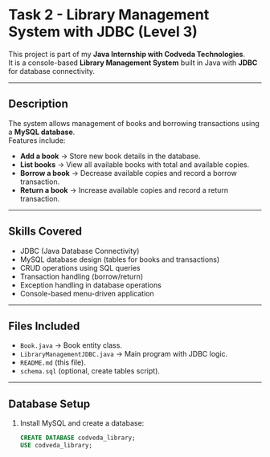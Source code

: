 # Task 2 - Library Management System with JDBC (Level 3)

This project is part of my **Java Internship with Codveda Technologies**.  
It is a console-based **Library Management System** built in Java with **JDBC** for database connectivity.

---

## Description
The system allows management of books and borrowing transactions using a **MySQL database**.  
Features include:
- **Add a book** → Store new book details in the database.  
- **List books** → View all available books with total and available copies.  
- **Borrow a book** → Decrease available copies and record a borrow transaction.  
- **Return a book** → Increase available copies and record a return transaction.  

---

## Skills Covered
- JDBC (Java Database Connectivity)  
- MySQL database design (tables for books and transactions)  
- CRUD operations using SQL queries  
- Transaction handling (borrow/return)  
- Exception handling in database operations  
- Console-based menu-driven application  

---

## Files Included
- `Book.java` → Book entity class.  
- `LibraryManagementJDBC.java` → Main program with JDBC logic.  
- `README.md` (this file).  
- `schema.sql` (optional, create tables script).  

---

## Database Setup
1. Install MySQL and create a database:
   ```sql
   CREATE DATABASE codveda_library;
   USE codveda_library;
